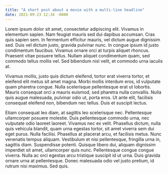 ```yaml
---
title: "A short post about a movie with a multi-line headline"
date: 2021-09-23 12:34 -0800
---
```


Lorem ipsum dolor sit amet, consectetur adipiscing elit. Vivamus in elementum sapien. Nam feugiat mauris sed dui dapibus accumsan. Cras quis sapien sem. In fermentum efficitur mauris, vel dictum augue dignissim sed. Duis vel dictum justo, gravida pulvinar nunc. In congue ipsum id justo condimentum faucibus. Vivamus ornare orci at turpis aliquet rhoncus. Praesent vitae posuere tellus. Nullam aliquet condimentum quam, sed commodo tellus mollis vel. Sed bibendum nisl velit, et commodo urna iaculis at.

Vivamus mollis, justo quis dictum eleifend, tortor erat viverra tortor, et eleifend elit metus sit amet magna. Morbi mollis interdum eros, id vulputate quam pharetra congue. Nulla scelerisque pellentesque erat ut lobortis. Mauris consequat orci a mauris euismod, sed pharetra nulla convallis. Nulla quis augue malesuada, pulvinar odio ut, porta eros. Ut ante elit, facilisis consequat eleifend non, bibendum nec tellus. Duis et suscipit lectus.

Etiam consequat leo diam, at sagittis leo scelerisque nec. Pellentesque ullamcorper posuere molestie. Duis pellentesque commodo urna, nec vulputate odio laoreet laoreet. Vivamus nec ex velit. Phasellus dictum, nulla quis vehicula blandit, quam urna egestas tortor, sit amet viverra sem dui eget purus. Nulla facilisi. Phasellus at placerat arcu, et facilisis metus. Nunc venenatis tempus aliquam. Vestibulum et nisi pellentesque, fringilla urna in, sagittis diam. Suspendisse potenti. Quisque libero dui, aliquam dignissim imperdiet sit amet, ullamcorper quis nunc. Pellentesque congue congue viverra. Nulla ac orci egestas arcu tristique suscipit id ut urna. Duis gravida ornare urna at pellentesque. Donec malesuada odio vel justo pretium, id rutrum nisi maximus. Sed quis.
